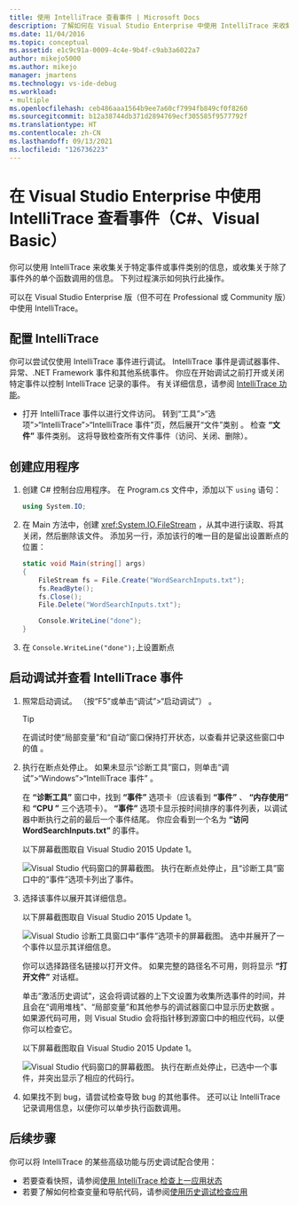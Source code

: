 ```yaml
---
title: 使用 IntelliTrace 查看事件 | Microsoft Docs
description: 了解如何在 Visual Studio Enterprise 中使用 IntelliTrace 来收集有关特定事件、事件类别和单个函数调用的数据。
ms.date: 11/04/2016
ms.topic: conceptual
ms.assetid: e1c9c91a-0009-4c4e-9b4f-c9ab3a6022a7
author: mikejo5000
ms.author: mikejo
manager: jmartens
ms.technology: vs-ide-debug
ms.workload:
- multiple
ms.openlocfilehash: ceb486aaa1564b9ee7a60cf7994fb849cf0f8260
ms.sourcegitcommit: b12a38744db371d2894769ecf305585f9577792f
ms.translationtype: HT
ms.contentlocale: zh-CN
ms.lasthandoff: 09/13/2021
ms.locfileid: "126736223"
---
```

# <a name="view-events-with-intellitrace-in-visual-studio-enterprise-c-visual-basic"></a>在 Visual Studio Enterprise 中使用 IntelliTrace 查看事件（C#、Visual Basic）

你可以使用 IntelliTrace 来收集关于特定事件或事件类别的信息，或收集关于除了事件外的单个函数调用的信息。 下列过程演示如何执行此操作。

可以在 Visual Studio Enterprise 版（但不可在 Professional 或 Community 版）中使用 IntelliTrace。

## <a name="configure-intellitrace"></a><a name="GettingStarted"></a> 配置 IntelliTrace

你可以尝试仅使用 IntelliTrace 事件进行调试。 IntelliTrace 事件是调试器事件、异常、.NET Framework 事件和其他系统事件。 你应在开始调试之前打开或关闭特定事件以控制 IntelliTrace 记录的事件。 有关详细信息，请参阅 [IntelliTrace 功能](../debugger/intellitrace-features.md)。

- 打开 IntelliTrace 事件以进行文件访问。 转到“工具”>“选项”>“IntelliTrace”>“IntelliTrace 事件”页，然后展开“文件”类别 。 检查 **“文件”** 事件类别。 这将导致检查所有文件事件（访问、关闭、删除）。

## <a name="create-your-app"></a>创建应用程序

1. 创建 C# 控制台应用程序。 在 Program.cs 文件中，添加以下 `using` 语句：

    ```csharp
    using System.IO;
    ```

2. 在 Main 方法中，创建 <xref:System.IO.FileStream> ，从其中进行读取、将其关闭，然后删除该文件。 添加另一行，添加该行的唯一目的是留出设置断点的位置：

    ```csharp
    static void Main(string[] args)
    {
        FileStream fs = File.Create("WordSearchInputs.txt");
        fs.ReadByte();
        fs.Close();
        File.Delete("WordSearchInputs.txt");

        Console.WriteLine("done");
    }
    ```

3. 在 `Console.WriteLine("done");`上设置断点

## <a name="start-debugging-and-view-intellitrace-events"></a>启动调试并查看 IntelliTrace 事件

1. 照常启动调试。 （按“F5”或单击“调试”>“启动调试”） 。

    > [!TIP]
    > 在调试时使“局部变量”和“自动”窗口保持打开状态，以查看并记录这些窗口中的值 。

2. 执行在断点处停止。 如果未显示“诊断工具”窗口，则单击“调试”>“Windows”>“IntelliTrace 事件” 。

    在 **“诊断工具”** 窗口中，找到 **“事件”** 选项卡（应该看到 **“事件”** 、 **“内存使用”** 和 **“CPU ”** 三个选项卡）。 **“事件”** 选项卡显示按时间排序的事件列表，以调试器中断执行之前的最后一个事件结尾。 你应会看到一个名为 **“访问 WordSearchInputs.txt”** 的事件。

    以下屏幕截图取自 Visual Studio 2015 Update 1。

    ![Visual Studio 代码窗口的屏幕截图。 执行在断点处停止，且“诊断工具”窗口中的“事件”选项卡列出了事件。](../debugger/media/intellitrace-update1.png)

3. 选择该事件以展开其详细信息。

    以下屏幕截图取自 Visual Studio 2015 Update 1。

    ![Visual Studio 诊断工具窗口中“事件”选项卡的屏幕截图。 选中并展开了一个事件以显示其详细信息。](../debugger/media/intellitraceupdate1-singleevent.png)

    你可以选择路径名链接以打开文件。 如果完整的路径名不可用，则将显示 **“打开文件”** 对话框。

    单击“激活历史调试”，这会将调试器的上下文设置为收集所选事件的时间，并且会在“调用堆栈”、“局部变量”和其他参与的调试器窗口中显示历史数据  。 如果源代码可用，则 Visual Studio 会将指针移到源窗口中的相应代码，以便你可以检查它。

    以下屏幕截图取自 Visual Studio 2015 Update 1。

    ![Visual Studio 代码窗口的屏幕截图。 执行在断点处停止，已选中一个事件，并突出显示了相应的代码行。](../debugger/media/historicaldebugging-update1.png)

4. 如果找不到 bug，请尝试检查导致 bug 的其他事件。 还可以让 IntelliTrace 记录调用信息，以便你可以单步执行函数调用。

## <a name="next-steps"></a>后续步骤

你可以将 IntelliTrace 的某些高级功能与历史调试配合使用：

- 若要查看快照，请参阅[使用 IntelliTrace 检查上一应用状态](../debugger/view-historical-application-state.md)
- 若要了解如何检查变量和导航代码，请参阅[使用历史调试检查应用](../debugger/historical-debugging-inspect-app.md)
